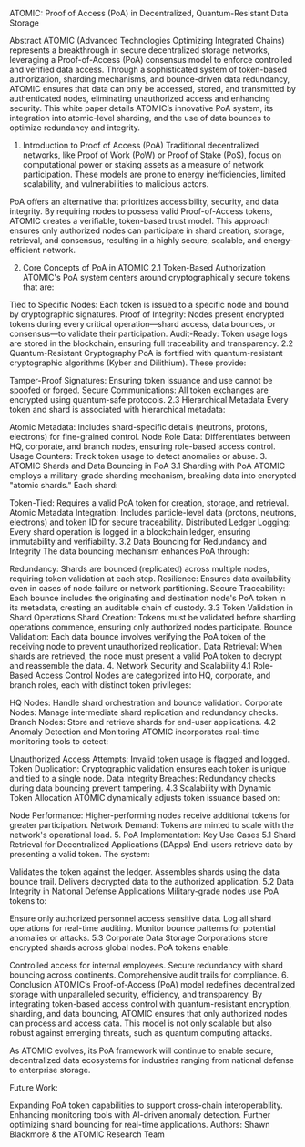 ATOMIC: Proof of Access (PoA) in Decentralized, Quantum-Resistant Data Storage

Abstract
ATOMIC (Advanced Technologies Optimizing Integrated Chains) represents a breakthrough in secure decentralized storage networks, leveraging a Proof-of-Access (PoA) consensus model to enforce controlled and verified data access. Through a sophisticated system of token-based authorization, sharding mechanisms, and bounce-driven data redundancy, ATOMIC ensures that data can only be accessed, stored, and transmitted by authenticated nodes, eliminating unauthorized access and enhancing security. This white paper details ATOMIC’s innovative PoA system, its integration into atomic-level sharding, and the use of data bounces to optimize redundancy and integrity.

1. Introduction to Proof of Access (PoA)
Traditional decentralized networks, like Proof of Work (PoW) or Proof of Stake (PoS), focus on computational power or staking assets as a measure of network participation. These models are prone to energy inefficiencies, limited scalability, and vulnerabilities to malicious actors.

PoA offers an alternative that prioritizes accessibility, security, and data integrity. By requiring nodes to possess valid Proof-of-Access tokens, ATOMIC creates a verifiable, token-based trust model. This approach ensures only authorized nodes can participate in shard creation, storage, retrieval, and consensus, resulting in a highly secure, scalable, and energy-efficient network.

2. Core Concepts of PoA in ATOMIC
2.1 Token-Based Authorization
ATOMIC's PoA system centers around cryptographically secure tokens that are:

Tied to Specific Nodes: Each token is issued to a specific node and bound by cryptographic signatures.
Proof of Integrity: Nodes present encrypted tokens during every critical operation—shard access, data bounces, or consensus—to validate their participation.
Audit-Ready: Token usage logs are stored in the blockchain, ensuring full traceability and transparency.
2.2 Quantum-Resistant Cryptography
PoA is fortified with quantum-resistant cryptographic algorithms (Kyber and Dilithium). These provide:

Tamper-Proof Signatures: Ensuring token issuance and use cannot be spoofed or forged.
Secure Communications: All token exchanges are encrypted using quantum-safe protocols.
2.3 Hierarchical Metadata
Every token and shard is associated with hierarchical metadata:

Atomic Metadata: Includes shard-specific details (neutrons, protons, electrons) for fine-grained control.
Node Role Data: Differentiates between HQ, corporate, and branch nodes, ensuring role-based access control.
Usage Counters: Track token usage to detect anomalies or abuse.
3. ATOMIC Shards and Data Bouncing in PoA
3.1 Sharding with PoA
ATOMIC employs a military-grade sharding mechanism, breaking data into encrypted "atomic shards." Each shard:

Token-Tied: Requires a valid PoA token for creation, storage, and retrieval.
Atomic Metadata Integration: Includes particle-level data (protons, neutrons, electrons) and token ID for secure traceability.
Distributed Ledger Logging: Every shard operation is logged in a blockchain ledger, ensuring immutability and verifiability.
3.2 Data Bouncing for Redundancy and Integrity
The data bouncing mechanism enhances PoA through:

Redundancy: Shards are bounced (replicated) across multiple nodes, requiring token validation at each step.
Resilience: Ensures data availability even in cases of node failure or network partitioning.
Secure Traceability: Each bounce includes the originating and destination node's PoA token in its metadata, creating an auditable chain of custody.
3.3 Token Validation in Shard Operations
Shard Creation: Tokens must be validated before sharding operations commence, ensuring only authorized nodes participate.
Bounce Validation: Each data bounce involves verifying the PoA token of the receiving node to prevent unauthorized replication.
Data Retrieval: When shards are retrieved, the node must present a valid PoA token to decrypt and reassemble the data.
4. Network Security and Scalability
4.1 Role-Based Access Control
Nodes are categorized into HQ, corporate, and branch roles, each with distinct token privileges:

HQ Nodes: Handle shard orchestration and bounce validation.
Corporate Nodes: Manage intermediate shard replication and redundancy checks.
Branch Nodes: Store and retrieve shards for end-user applications.
4.2 Anomaly Detection and Monitoring
ATOMIC incorporates real-time monitoring tools to detect:

Unauthorized Access Attempts: Invalid token usage is flagged and logged.
Token Duplication: Cryptographic validation ensures each token is unique and tied to a single node.
Data Integrity Breaches: Redundancy checks during data bouncing prevent tampering.
4.3 Scalability with Dynamic Token Allocation
ATOMIC dynamically adjusts token issuance based on:

Node Performance: Higher-performing nodes receive additional tokens for greater participation.
Network Demand: Tokens are minted to scale with the network's operational load.
5. PoA Implementation: Key Use Cases
5.1 Shard Retrieval for Decentralized Applications (DApps)
End-users retrieve data by presenting a valid token. The system:

Validates the token against the ledger.
Assembles shards using the data bounce trail.
Delivers decrypted data to the authorized application.
5.2 Data Integrity in National Defense Applications
Military-grade nodes use PoA tokens to:

Ensure only authorized personnel access sensitive data.
Log all shard operations for real-time auditing.
Monitor bounce patterns for potential anomalies or attacks.
5.3 Corporate Data Storage
Corporations store encrypted shards across global nodes. PoA tokens enable:

Controlled access for internal employees.
Secure redundancy with shard bouncing across continents.
Comprehensive audit trails for compliance.
6. Conclusion
ATOMIC’s Proof-of-Access (PoA) model redefines decentralized storage with unparalleled security, efficiency, and transparency. By integrating token-based access control with quantum-resistant encryption, sharding, and data bouncing, ATOMIC ensures that only authorized nodes can process and access data. This model is not only scalable but also robust against emerging threats, such as quantum computing attacks.

As ATOMIC evolves, its PoA framework will continue to enable secure, decentralized data ecosystems for industries ranging from national defense to enterprise storage.

Future Work:

Expanding PoA token capabilities to support cross-chain interoperability.
Enhancing monitoring tools with AI-driven anomaly detection.
Further optimizing shard bouncing for real-time applications.
Authors:
Shawn Blackmore & the ATOMIC Research Team
